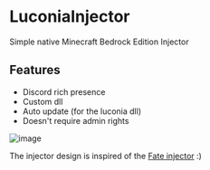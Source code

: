 # LuconiaInjector

Simple native Minecraft Bedrock Edition Injector

## Features
- Discord rich presence
- Custom dll
- Auto update (for the luconia dll)
- Doesn't require admin rights

![image](https://github.com/CuteNyami/Luconia-Injector/assets/96192624/ba2745f3-e1f1-4ed1-a087-44f78099c257)

The injector design is inspired of the [Fate injector](https://github.com/fligger/FateInjector) :)
